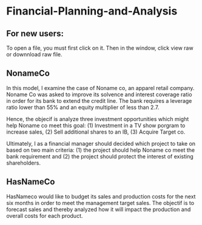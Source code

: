 # Financial-Planning-and-Analysis

## For new users:
To open a file, you must first click on it. Then in the window, click view raw or downnload raw file.

## NonameCo
In this model, I examine the case of Noname co, an apparel retail company. 
Noname Co was asked to improve its solvence and interest coverage ratio in order for its bank to extend the credit line. The bank requires a leverage ratio lower than 55% and an equity multiplier of less than 2.7. 

Hence, the objecif is analyze three investment opportunities which might help Noname co meet this goal: (1) Investment in a TV show porgram to increase sales, (2) Sell additional shares to an IB, (3) Acquire Target co. 

Ultimately, I as a financial manager should decided which project to take on based on two main criteria: (1) the project should help Noname co meet the bank requirement and (2) the project should protect the interest of existing shareholders.


## HasNameCo
HasNameco would like to budget its sales and production costs for the next six months in order to meet the management target sales. The objectif is to forecast sales and thereby analyzed how it will impact the production and overall costs for each product.
